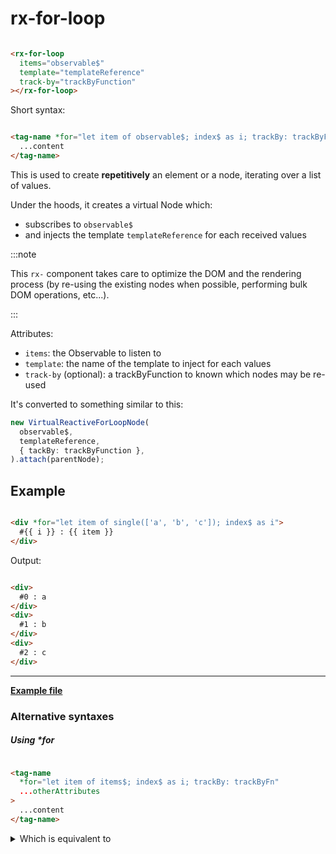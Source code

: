 # rx-for-loop

```html

<rx-for-loop
  items="observable$"
  template="templateReference"
  track-by="trackByFunction"
></rx-for-loop>
```

Short syntax:

```html

<tag-name *for="let item of observable$; index$ as i; trackBy: trackByFn">
  ...content
</tag-name>
```

This is used to create **repetitively** an element or a node, iterating over a list of values.


Under the hoods, it creates a virtual Node which:

- subscribes to `observable$`
- and injects the template `templateReference` for each received values

:::note

This `rx-` component takes care to optimize the DOM and the rendering process (by re-using the existing nodes when possible, performing bulk DOM operations, etc...).

:::

Attributes:

- `items`: the Observable to listen to
- `template`: the name of the template to inject for each values
- `track-by` (optional): a trackByFunction to known which nodes may be re-used

It's converted to something similar to this:

```ts
new VirtualReactiveForLoopNode(
  observable$,
  templateReference,
  { tackBy: trackByFunction },
).attach(parentNode);
```

## Example

```html

<div *for="let item of single(['a', 'b', 'c']); index$ as i">
  #{{ i }} : {{ item }}
</div>
```

Output:

```html

<div>
  #0 : a
</div>
<div>
  #1 : b
</div>
<div>
  #2 : c
</div>
```

---

**[Example file](https://github.com/lirx-js/dom-examples/tree/main/src/syntax/rx-for-loop/component/rx-for-loop-example.component.ts)**

### Alternative syntaxes

##### Using \*for

```html

<tag-name
  *for="let item of items$; index$ as i; trackBy: trackByFn"
  ...otherAttributes
>
  ...content
</tag-name>
```


<details>
  <summary>Which is equivalent to</summary>

```html

<rx-template
  name="uuid"
  let-item="item"
  let-index$="i"
>
  <tag-mame
    ...otherAttributes
  >
    ...content
  </tag-mame>
</rx-template>

<rx-for-loop
  items="items$"
  template="uuid"
  track-by="trackByFn"
></rx-for-loop>
```

</details>

